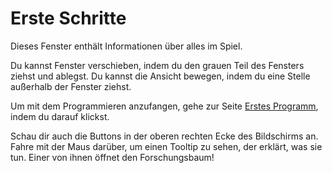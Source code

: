 # Erste Schritte
Dieses Fenster enthält Informationen über alles im Spiel.

Du kannst Fenster verschieben, indem du den grauen Teil des Fensters ziehst und ablegst.
Du kannst die Ansicht bewegen, indem du eine Stelle außerhalb der Fenster ziehst.

Um mit dem Programmieren anzufangen, gehe zur Seite [Erstes Programm](docs/first_program.md), indem du darauf klickst.

Schau dir auch die Buttons in der oberen rechten Ecke des Bildschirms an. Fahre mit der Maus darüber, um einen Tooltip zu sehen, der erklärt, was sie tun. Einer von ihnen öffnet den Forschungsbaum!